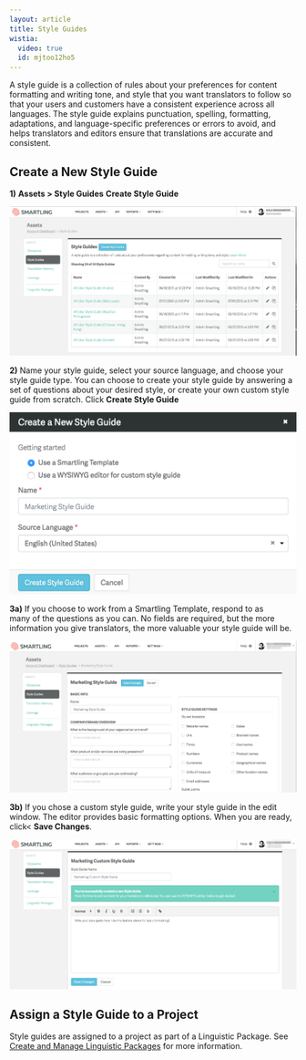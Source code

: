 ```yaml
---
layout: article
title: Style Guides
wistia:
  video: true
  id: mjtoo12ho5
---
```



A style guide is a collection of rules about your preferences for content formatting and writing tone, and style that you want translators to follow so that your users and customers have a consistent experience across all languages. The style guide explains punctuation, spelling, formatting, adaptations, and language-specific preferences or errors to avoid, and helps translators and editors ensure that translations are accurate and consistent.

## Create a New Style Guide

**1)** **Assets &gt; Style Guides** **Create Style Guide**

![](/uploads/versions/style-guides1---x----1999-1037x---.png)

**2)** Name your style guide, select your source language, and choose your style guide type. You can choose to create your style guide by answering a set of questions about your desired style, or create your own custom style guide from scratch. Click **Create Style Guide**

![](/uploads/versions/styleguides2---x----1142-724x---.png)

**3a)** If you choose to work from a Smartling Template, respond to as
<br>many of the questions as you can. No fields are required, but the more information you give translators, the more valuable your style guide will be.

![](/uploads/versions/styleguides3---x----1999-1053x---.png)

**3b)** If you chose a custom style guide, write your style guide in the edit window. The editor provides basic formatting options. When you are ready, click&lt; **Save Changes**.

![](/uploads/versions/styleguide3b---x----1999-1043x---.png)

## Assign a Style Guide to a Project

Style guides are assigned to a project as part of a Linguistic Package. See [Create and Manage Linguistic Packages](/knowledge-base/articles/create-and-manage-linguistic-packages/) for more information.